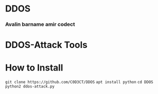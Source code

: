 # DDOS

### Avalin barname amir codect


# DDOS-Attack Tools

# How to Install

```git clone https://github.com/C0D3CT/DDOS```
``apt install python``
``cd DDOS``
`python2 ddos-attack.py`
